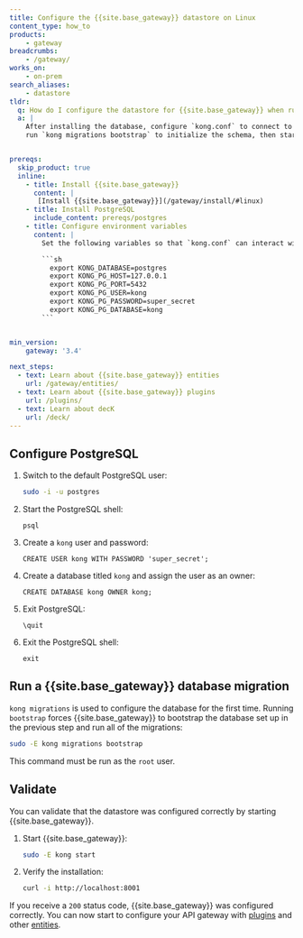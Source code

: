 ```yaml
---
title: Configure the {{site.base_gateway}} datastore on Linux
content_type: how_to
products:
    - gateway
breadcrumbs:
    - /gateway/
works_on:
    - on-prem
search_aliases:
    - datastore
tldr:
  q: How do I configure the datastore for {{site.base_gateway}} when running on Linux?
  a: |
    After installing the database, configure `kong.conf` to connect to PostgreSQL,
    run `kong migrations bootstrap` to initialize the schema, then start {{site.base_gateway}}.


prereqs:
  skip_product: true
  inline:
    - title: Install {{site.base_gateway}}
      content: |
       [Install {{site.base_gateway}}](/gateway/install/#linux)
    - title: Install PostgreSQL
      include_content: prereqs/postgres
    - title: Configure environment variables
      content: |
        Set the following variables so that `kong.conf` can interact with the datastore:

        ```sh
          export KONG_DATABASE=postgres
          export KONG_PG_HOST=127.0.0.1
          export KONG_PG_PORT=5432
          export KONG_PG_USER=kong
          export KONG_PG_PASSWORD=super_secret
          export KONG_PG_DATABASE=kong
        ```


min_version:
    gateway: '3.4'

next_steps:
  - text: Learn about {{site.base_gateway}} entities
    url: /gateway/entities/
  - text: Learn about {{site.base_gateway}} plugins
    url: /plugins/
  - text: Learn about decK
    url: /deck/
---
```



## Configure PostgreSQL

1. Switch to the default PostgreSQL user:

    ```sh
    sudo -i -u postgres
    ```
1. Start the PostgreSQL shell:

    ```
    psql
    ```
1. Create a `kong` user and password:

    ```
    CREATE USER kong WITH PASSWORD 'super_secret';
    ```
1. Create a database titled `kong` and assign the user as an owner:

    ```
    CREATE DATABASE kong OWNER kong;
    ```
1. Exit PostgreSQL:

    ```
    \quit
    ```

1. Exit the PostgreSQL shell:

    ```
    exit
    ```

## Run a {{site.base_gateway}} database migration

`kong migrations` is used to configure the database for the first time.
Running `bootstrap` forces {{site.base_gateway}} to bootstrap the database set up in the previous step and run all of the migrations:

```sh
sudo -E kong migrations bootstrap
```

This command must be run as the `root` user.

## Validate

You can validate that the datastore was configured correctly by starting {{site.base_gateway}}.

1. Start {{site.base_gateway}}:

    ```sh
    sudo -E kong start
    ```
2. Verify the installation:

    ```sh
    curl -i http://localhost:8001
    ```
If you receive a `200` status code, {{site.base_gateway}} was configured correctly. You can now start to configure your API gateway with [plugins](/plugins/) and other [entities](/gateway/entities/).

